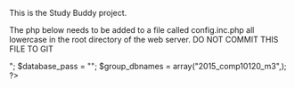 This is the Study Buddy project.

The php below needs to be added to a file called config.inc.php
all lowercase in the root directory of the web server.
DO NOT COMMIT THIS FILE TO GIT

<?php
$database_host = "dbhost.cs.man.ac.uk";
$database_user = "<YOUR USERNAME HERE>";
$database_pass = "<YOUR PASSWORD HERE>";
$group_dbnames = array("2015_comp10120_m3",);
?>
